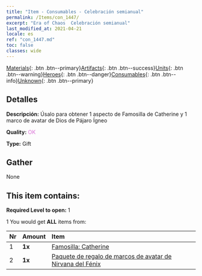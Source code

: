 ```yaml
---
title: "Item - Consumables - Celebración semianual"
permalink: /Items/con_1447/
excerpt: "Era of Chaos  Celebración semianual"
last_modified_at: 2021-04-21
locale: es
ref: "con_1447.md"
toc: false
classes: wide
---
```

 [Materials](/es/Items/){: .btn .btn--primary}[Artifacts](/es/Items/Artifacts/){: .btn .btn--success}[Units](/es/Items/Units/){: .btn .btn--warning}[Heroes](/es/Items/Heroes/){: .btn .btn--danger}[Consumables](/es/Items/Consumables/){: .btn .btn--info}[Unknown](/es/Items/Unknown/){: .btn .btn--primary}

## Detalles
 **Descripción:** Úsalo para obtener 1 aspecto de Famosilla de Catherine y 1 marco de avatar de Dios de Pájaro Ígneo

 **Quality:** <span style="color: #DA70D6">OK</span>

 **Type:** Gift

## Gather

  None

## This item contains:

 **Required Level to open:** 1

 1 You would get **ALL** items  from:

  | Nr | Amount |     Item    |
  |:---|:-------|:------------|
  | 1 |  **1x** | [Famosilla: Catherine](/es/Items/con_1031/) |  | 
  | 2 |  **1x** | [Paquete de regalo de marcos de avatar de Nirvana del Fénix](/es/Items/con_618/) |  | 
